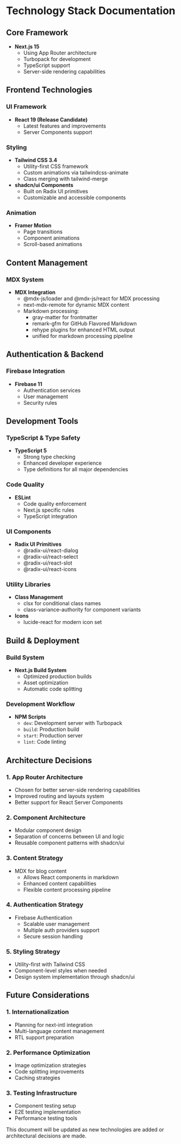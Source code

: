 # Technology Stack Documentation

## Core Framework

- **Next.js 15**
  - Using App Router architecture
  - Turbopack for development
  - TypeScript support
  - Server-side rendering capabilities

## Frontend Technologies

### UI Framework

- **React 19 (Release Candidate)**
  - Latest features and improvements
  - Server Components support

### Styling

- **Tailwind CSS 3.4**
  - Utility-first CSS framework
  - Custom animations via tailwindcss-animate
  - Class merging with tailwind-merge
- **shadcn/ui Components**
  - Built on Radix UI primitives
  - Customizable and accessible components

### Animation

- **Framer Motion**
  - Page transitions
  - Component animations
  - Scroll-based animations

## Content Management

### MDX System

- **MDX Integration**
  - @mdx-js/loader and @mdx-js/react for MDX processing
  - next-mdx-remote for dynamic MDX content
  - Markdown processing:
    - gray-matter for frontmatter
    - remark-gfm for GitHub Flavored Markdown
    - rehype plugins for enhanced HTML output
    - unified for markdown processing pipeline

## Authentication & Backend

### Firebase Integration

- **Firebase 11**
  - Authentication services
  - User management
  - Security rules

## Development Tools

### TypeScript & Type Safety

- **TypeScript 5**
  - Strong type checking
  - Enhanced developer experience
  - Type definitions for all major dependencies

### Code Quality

- **ESLint**
  - Code quality enforcement
  - Next.js specific rules
  - TypeScript integration

### UI Components

- **Radix UI Primitives**
  - @radix-ui/react-dialog
  - @radix-ui/react-select
  - @radix-ui/react-slot
  - @radix-ui/react-icons

### Utility Libraries

- **Class Management**
  - clsx for conditional class names
  - class-variance-authority for component variants
- **Icons**
  - lucide-react for modern icon set

## Build & Deployment

### Build System

- **Next.js Build System**
  - Optimized production builds
  - Asset optimization
  - Automatic code splitting

### Development Workflow

- **NPM Scripts**
  - `dev`: Development server with Turbopack
  - `build`: Production build
  - `start`: Production server
  - `lint`: Code linting

## Architecture Decisions

### 1. App Router Architecture

- Chosen for better server-side rendering capabilities
- Improved routing and layouts system
- Better support for React Server Components

### 2. Component Architecture

- Modular component design
- Separation of concerns between UI and logic
- Reusable component patterns with shadcn/ui

### 3. Content Strategy

- MDX for blog content
  - Allows React components in markdown
  - Enhanced content capabilities
  - Flexible content processing pipeline

### 4. Authentication Strategy

- Firebase Authentication
  - Scalable user management
  - Multiple auth providers support
  - Secure session handling

### 5. Styling Strategy

- Utility-first with Tailwind CSS
- Component-level styles when needed
- Design system implementation through shadcn/ui

## Future Considerations

### 1. Internationalization

- Planning for next-intl integration
- Multi-language content management
- RTL support preparation

### 2. Performance Optimization

- Image optimization strategies
- Code splitting improvements
- Caching strategies

### 3. Testing Infrastructure

- Component testing setup
- E2E testing implementation
- Performance testing tools

This document will be updated as new technologies are added or architectural decisions are made.
